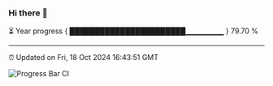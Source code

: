 ### Hi there 👋

⏳ Year progress { ███████████████████████▁▁▁▁▁▁▁ } 79.70 %

---

⏰ Updated on Fri, 18 Oct 2024 16:43:51 GMT

![Progress Bar CI](https://github.com/IshwaranRudhara/GIT-ACTION/workflows/Progress%20Bar%20CI/badge.svg)
